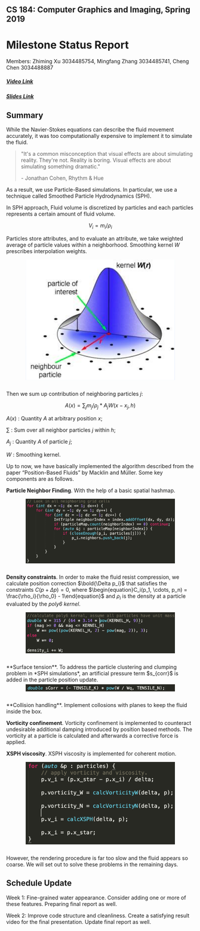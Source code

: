 ## CS 184: Computer Graphics and Imaging, Spring 2019

# Milestone Status Report 

Members: Zhiming Xu 3034485754, Mingfang Zhang 3034485741, Cheng Chen 3034488887

##### [Video Link](<https://drive.google.com/open?id=1nC8FUH43q1RYpyE485neEkTzxLr1EyyS>)

##### [Slides Link](<https://drive.google.com/open?id=1hGhFIYccuz43eb13ja3d1o1CwRNDRuiS>)

## Summary

While the Navier-Stokes equations can describe the fluid movement accurately, it was too computationally expensive to implement it to simulate the fluid. 

> "It's a common misconception that visual effects are about simulating reality. They're not. Reality is boring. Visual effects are about simulating something dramatic."
>
> \- Jonathan Cohen, Rhythm & Hue 

As a result, we use Particle-Based simulations. In particular, we use a technique called Smoothed Particle Hydrodynamics (SPH).

In SPH approach, Fluid volume is discretized by particles and each particles represents a certain amount of fluid volume.

$$V_i = m_i/\rho_i$$

Particles store attributes, and to evaluate an attribute, we take weighted average of particle values within a neighborhood. Smoothing kernel $W$ prescribes interpolation weights.

<div align="middle">
  <table style="width=100%">
        <img src="images/m1.png" align="middle" width=400px/>
  </table>
</div>

Then we sum up contribution of neighboring particles $j$:

$$A(x) = \sum_jm_j/\rho_j * A_jW(x-x_j,h)$$

$A(x)$ : Quantity $A$ at arbitrary position $x$; 

$\sum$ : Sum over all neighbor particles $j$ within $h$; 

$A_j$ : Quantity $A$ of particle $j$; 

$W$ : Smoothing kernel.

Up to now, we have basically implemented the algorithm described from the paper “Position-Based Fluids” by Macklin and Müller. Some key components are as follows.

**Particle Neighbor Finding**. With the help of a basic spatial hashmap.

<div align="middle">
  <table style="width=100%">
    	  <img src="images/neighbor.png" align="middle" width=400px/>
  </table>
</div>

**Density constraints**. In order to make the fluid resist compression, we calculate position correction $\bold{\Delta p_i}$ that satisfies the constraints $C(p+\Delta p)=0$, where $\begin{equation}C_i(p_1, \cdots, p_n) = \frac{\rho_i}{\rho_0} - 1\end{equation}$ and $\rho_i$ is the density at a particle evaluated by the *poly6 kernel*.

<div align="middle">
  <table style="width=100%">
    	  <img src="images/Density.png" align="middle" width=400px/>
  </table>
</div>
**Surface tension**. To address the particle clustering and clumping problem in *SPH simulations*, an artificial pressure term $s_{corr}$ is added in the particle position update. 

<div align="middle">
  <table style="width=100%">
    	  <img src="images/scorr.png" align="middle" width=400px/>
  </table>
</div>
**Collision handling**. Implement collosions with planes to keep the fluid inside the box.

**Vorticity confinement**. Vorticity confinement is implemented to counteract undesirable additional damping introduced by position based methods. The vorticity at a particle is calculated and afterwards a corrective force is applied.

**XSPH viscosity**. XSPH viscosity is implemented for coherent motion.

<div align="middle">
  <table style="width=100%">
    	  <img src="images/coherent.png" align="middle" width=400px/>
  </table>
</div>

However, the rendering procedure is far too slow and the fluid appears so coarse. We will set out to solve these problems in the remaining days.

## Schedule Update

Week 1: Fine-grained water appearance. Consider adding one or more of these features. Preparing final report as well.

Week 2: Improve code structure and cleanliness. Create a satisfying result video for the final presentation. Update final report as well.



